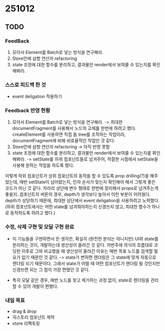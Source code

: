 # 251012

## TODO 
### FeedBack
1. 모아서 Element를 Batch로 넣는 방식을 연구해라.
2. Store안에 삼항 연산자 refactoring
3. state 조정에 대한 함수를 분리하고, 결과물만 render에서 보여줄 수 있는지를 확인해봐라.

### 스스로 피드백 한 것
- event deligation 적용하기

### Feedback 반영 현황
1. 모아서 Element를 Batch로 넣는 방식을 연구해라.
-> 최대한 documentFragment를 사용해서 노드의 교체를 한번에 하려고 했다. createElement를 사용하면 직접 돔 tree를 조작하는 작업이라, documentFragment에 비해 비효율적인 작업인 것 같다.
2. Store안에 삼항 연산자 refactoring -> 아직 반영 못함
3. state 조정에 대한 함수를 분리하고, 결과물만 render에서 보여줄 수 있는지를 확인해봐라.
-> setState를 하위 컴포넌트들로 넘겨주어, 적절한 시점에서 setState을 사용해 원하는 작업을 하도록 했다. 

이렇게 하위 컴포넌트가 상위 컴포넌트의 동작을 할 수 있도록 prop drilling(?)을 해주었는데, 매번 setState이 넘어왔는지, 인자 순서가 맞는지 확인해야 해서 그렇게 좋은 코드가 아닌 것 같다.
차라리 상단에 변수 형태로 한번에 정리해서 props로 넘겨주는게 좋을지..컴포넌트의 버튼의 경우, depth가 생각보다 높아서 이런 부분이 어려웠다. depth가 상당하기 때문에, 최대한 상단에서 event deligation을 사용하려고 노력했다.(하위 컴포넌트에서는 어떤 state를 넘겨줘야하는지 신경쓰지 않고, 최대한 함수가 하나로 동작하도록 하려고 했다.)

### 수정, 삭제 구현 및 모달 구현 완료

- 이 기능들을 구현하면서 든 생각은, 확실히 (완전한 분리는 아니지만) UI와 state를 분리하는 것이, 개발하는데 생산성이 올라간 것 같다. 저번주에 의식의 흐름대로 코딩한 이후로 그와 비교했을 때 생산성이 올라간 이유는 매번 목표 노드를 검색할 필요가 없기 때문인 것 같다.
-> state가 변하면 렌더링은 그 state에 맞게 자동으로 렌더링 되기 때문이다. 그래서 state가 어떨 때 어떤 컴포넌트가 렌더링 될 것인지만 신경쓰면 되는 그 점이 가장 편했던 것 같다.

- 특히 모달 같은 경우, 매번 노드를 찾고 제거하는 과정 없이, state로 렌더링을 관리할 수 있어 개발이 편했다.

### 내일 목표
- drag & drop
- 히스토리 컴포넌트 제작
- store 리팩토링
